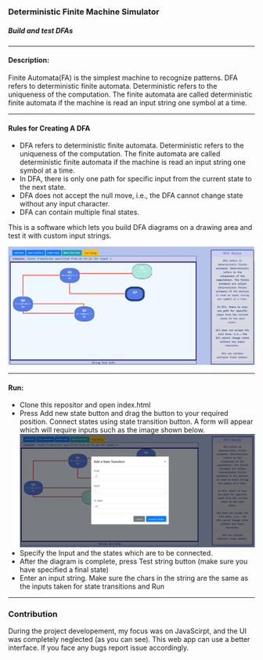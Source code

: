 <h3><b> Deterministic Finite Machine Simulator</b></h3>
<h5> <i>Build and test DFAs </i> </h5>

<hr/>

<h4> Description: </h4>
<p> Finite Automata(FA) is the simplest machine to recognize patterns. DFA refers to deterministic finite automata. Deterministic refers to the uniqueness of the computation. The finite automata are called deterministic finite automata if the machine is read an input string one symbol at a time.
</p>
<hr/>
<h4> Rules for Creating A DFA </h4>
 <ul>
            <li>
              DFA refers to deterministic finite automata. Deterministic refers
              to the uniqueness of the computation. The finite automata are
              called deterministic finite automata if the machine is read an
              input string one symbol at a time.
            </li>
            <li>
              In DFA, there is only one path for specific input from the current
              state to the next state.
            </li>
            <li>
              DFA does not accept the null move, i.e., the DFA cannot change
              state without any input character.
            </li>
            <li>
              DFA can contain multiple final states.
            </li>
          </ul>
<p>
This is a software which lets you build DFA diagrams on a drawing area and test it with custom input strings.
</p>
  <img src="./img/DFAImg1.PNG"/>
<hr/>
<h4> Run:  </h4>
<ul>
<li> Clone this repositor and open index.html </li>
<li> Press Add new state button and drag the button to your required position.  Connect states using state transition button. A form will appear which will require inputs such as the image shown below.</li>
   <img src="./img/DFAImg2.PNG"/>

<li> Specify the Input and the states which are to be connected.</li>
<li> After the diagram is complete, press Test string button (make sure you have specified a final state)</li>
<li> Enter an input string. Make sure the chars in the string are the same as the inputs taken for state transitions and Run</li>
</ul>

<hr/>

<h3>Contribution</h3>

<p> During the project developement, my focus was on JavaScirpt, and the UI was completely neglected (as you can see). This web app can use a better interface. If you face any bugs report issue accordingly.  </p>
